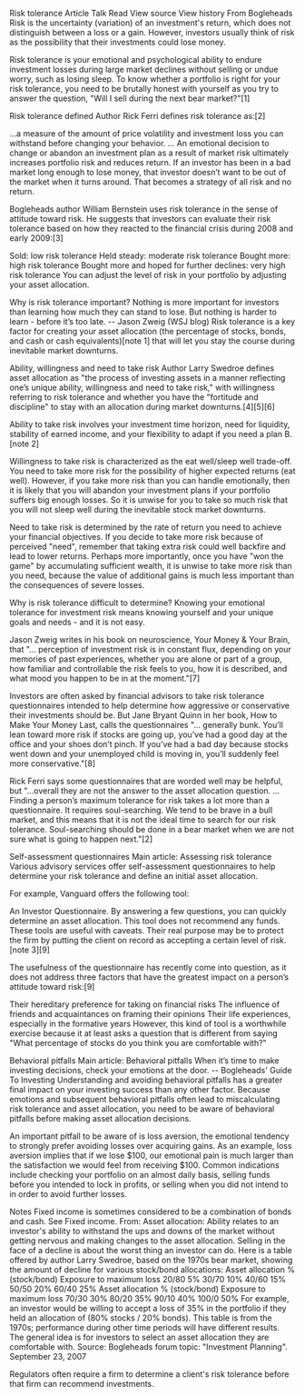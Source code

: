 Risk tolerance
Article
Talk
Read
View source
View history
From Bogleheads
Risk is the uncertainty (variation) of an investment's return, which does not distinguish between a loss or a gain. However, investors usually think of risk as the possibility that their investments could lose money.

Risk tolerance is your emotional and psychological ability to endure investment losses during large market declines without selling or undue worry, such as losing sleep. To know whether a portfolio is right for your risk tolerance, you need to be brutally honest with yourself as you try to answer the question, "Will I sell during the next bear market?"[1]

Risk tolerance defined
Author Rick Ferri defines risk tolerance as:[2]

...a measure of the amount of price volatility and investment loss you can withstand before changing your behavior. ... An emotional decision to change or abandon an investment plan as a result of market risk ultimately increases portfolio risk and reduces return. If an investor has been in a bad market long enough to lose money, that investor doesn’t want to be out of the market when it turns around. That becomes a strategy of all risk and no return.

Bogleheads author William Bernstein uses risk tolerance in the sense of attitude toward risk. He suggests that investors can evaluate their risk tolerance based on how they reacted to the financial crisis during 2008 and early 2009:[3]

Sold: low risk tolerance
Held steady: moderate risk tolerance
Bought more: high risk tolerance
Bought more and hoped for further declines: very high risk tolerance
You can adjust the level of risk in your portfolio by adjusting your asset allocation.

Why is risk tolerance important?
Nothing is more important for investors than learning how much they can stand to lose. But nothing is harder to learn - before it’s too late.
-- Jason Zweig (WSJ blog)
Risk tolerance is a key factor for creating your asset allocation (the percentage of stocks, bonds, and cash or cash equivalents)[note 1] that will let you stay the course during inevitable market downturns.

Ability, willingness and need to take risk
Author Larry Swedroe defines asset allocation as "the process of investing assets in a manner reflecting one’s unique ability, willingness and need to take risk," with willingness referring to risk tolerance and whether you have the "fortitude and discipline" to stay with an allocation during market downturns.[4][5][6]

Ability to take risk involves your investment time horizon, need for liquidity, stability of earned income, and your flexibility to adapt if you need a plan B.[note 2]

Willingness to take risk is characterized as the eat well/sleep well trade-off. You need to take more risk for the possibility of higher expected returns (eat well). However, if you take more risk than you can handle emotionally, then it is likely that you will abandon your investment plans if your portfolio suffers big enough losses. So it is unwise for you to take so much risk that you will not sleep well during the inevitable stock market downturns.

Need to take risk is determined by the rate of return you need to achieve your financial objectives. If you decide to take more risk because of perceived "need", remember that taking extra risk could well backfire and lead to lower returns. Perhaps more importantly, once you have "won the game" by accumulating sufficient wealth, it is unwise to take more risk than you need, because the value of additional gains is much less important than the consequences of severe losses.

Why is risk tolerance difficult to determine?
Knowing your emotional tolerance for investment risk means knowing yourself and your unique goals and needs - and it is not easy.

Jason Zweig writes in his book on neuroscience, Your Money & Your Brain, that "... perception of investment risk is in constant flux, depending on your memories of past experiences, whether you are alone or part of a group, how familiar and controllable the risk feels to you, how it is described, and what mood you happen to be in at the moment."[7]

Investors are often asked by financial advisors to take risk tolerance questionnaires intended to help determine how aggressive or conservative their investments should be. But Jane Bryant Quinn in her book, How to Make Your Money Last, calls the questionnaires "... generally bunk. You’ll lean toward more risk if stocks are going up, you’ve had a good day at the office and your shoes don’t pinch. If you’ve had a bad day because stocks went down and your unemployed child is moving in, you’ll suddenly feel more conservative."[8]

Rick Ferri says some questionnaires that are worded well may be helpful, but "...overall they are not the answer to the asset allocation question. ... Finding a person’s maximum tolerance for risk takes a lot more than a questionnaire. It requires soul-searching. We tend to be brave in a bull market, and this means that it is not the ideal time to search for our risk tolerance. Soul-searching should be done in a bear market when we are not sure what is going to happen next."[2]

Self-assessment questionnaires
Main article: Assessing risk tolerance
Various advisory services offer self-assessment questionnaires to help determine your risk tolerance and define an initial asset allocation.

For example, Vanguard offers the following tool:

An Investor Questionnaire. By answering a few questions, you can quickly determine an asset allocation. This tool does not recommend any funds.
These tools are useful with caveats. Their real purpose may be to protect the firm by putting the client on record as accepting a certain level of risk.[note 3][9]

The usefulness of the questionnaire has recently come into question, as it does not address three factors that have the greatest impact on a person’s attitude toward risk:[9]

Their hereditary preference for taking on financial risks
The influence of friends and acquaintances on framing their opinions
Their life experiences, especially in the formative years
However, this kind of tool is a worthwhile exercise because it at least asks a question that is different from saying "What percentage of stocks do you think you are comfortable with?"

Behavioral pitfalls
Main article: Behavioral pitfalls
When it’s time to make investing decisions, check your emotions at the door.
-- Bogleheads' Guide To Investing
Understanding and avoiding behavioral pitfalls has a greater final impact on your investing success than any other factor. Because emotions and subsequent behavioral pitfalls often lead to miscalculating risk tolerance and asset allocation, you need to be aware of behavioral pitfalls before making asset allocation decisions.

An important pitfall to be aware of is loss aversion, the emotional tendency to strongly prefer avoiding losses over acquiring gains. As an example, loss aversion implies that if we lose $100, our emotional pain is much larger than the satisfaction we would feel from receiving $100. Common indications include checking your portfolio on an almost daily basis, selling funds before you intended to lock in profits, or selling when you did not intend to in order to avoid further losses.

Notes
Fixed income is sometimes considered to be a combination of bonds and cash. See Fixed income.
From: Asset allocation: Ability relates to an investor's ability to withstand the ups and downs of the market without getting nervous and making changes to the asset allocation. Selling in the face of a decline is about the worst thing an investor can do. Here is a table offered by author Larry Swedroe, based on the 1970s bear market, showing the amount of decline for various stock/bond allocations:
Asset allocation %
(stock/bond) Exposure to
maximum loss
20/80 5%
30/70 10%
40/60 15%
50/50 20%
60/40 25%
Asset allocation %
(stock/bond) Exposure to
maximum loss
70/30 30%
80/20 35%
90/10 40%
100/0 50%
For example, an investor would be willing to accept a loss of 35% in the portfolio if they held an allocation of (80% stocks / 20% bonds). This table is from the 1970s; performance during other time periods will have different results. The general idea is for investors to select an asset allocation they are comfortable with. Source: Bogleheads forum topic: "Investment Planning". September 23, 2007

Regulators often require a firm to determine a client's risk tolerance before that firm can recommend investments.
